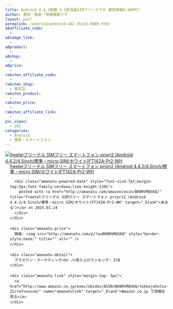 ```yaml
---
title: Android 4.4.2搭載 4.5型液晶SIMフリースマホ 激安特価9,980円！
author: 激安・格安・特価情報ツウ
layout: post
permalink: /android/android-442-45sim-9980.html
a8affiliate_code:
  - 
a8image_link:
  - 
a8product:
  - 
a8shop:
  - 
a8price:
  - 
rakuten_affiliate_code:
  - 
rakuten_shop:
  - 楽天店
rakuten_product:
  - 
rakuten_price:
  - 
rakuten_affiliate_link:
  - 
pvc_views:
  - 282
categories:
  - Android
  - 携帯・スマートフォン
---
```

<div class="amanatu-box" style="margin-bottom:0px;">
  <div class="amanatu-image" style="float:left;">
    <a href="http://www.amazon.co.jp/exec/obidos/ASIN/B00RVMQSKQ/tokkajohotsu-22/ref=nosim/" name="amanatulink" target="_blank"><img src="http://i0.wp.com/ecx.images-amazon.com/images/I/41EAufkNtpL._SL160_.jpg?w=546" alt="freetelフリーテル SIMフリー スマートフォン priori2 (Android 4.4.2/4.5inch/標準・micro SIM/ホワイト)FT142A-Pr2-WH" style="border: none;" data-recalc-dims="1" /></a>
  </div>
  
  <div class="amanatu-info" style="float:left;margin-left:15px;line-height:120%">
    <div class="amanatu-name" style="margin-bottom:10px;line-height:120%">
      <a href="http://www.amazon.co.jp/exec/obidos/ASIN/B00RVMQSKQ/tokkajohotsu-22/ref=nosim/" name="amanatulink" target="_blank">freetelフリーテル SIMフリー スマートフォン priori2 (Android 4.4.2/4.5inch/標準・micro SIM/ホワイト)FT142A-Pr2-WH</a> 
      
      <div class="amanatu-powered-date" style="font-size:7pt;margin-top:5px;font-family:verdana;line-height:120%">
        posted with <a href="http://amanatu.com/amazon/asin/B00RVMQSKQ/" title="freetelフリーテル SIMフリー スマートフォン priori2 (Android 4.4.2/4.5inch/標準・micro SIM/ホワイト)FT142A-Pr2-WH" target="_blank">あまなつ</a> on 2015.01.24
      </div>
    </div>
    
    <div class="amanatu-price">
      価格: <img src="http://amanatu.com/p/?a=B00RVMQSKQ" style="border-style:none;" title="" alt="" />
    </div>
    
    <div class="amanatu-detail">
      プラスワン・マーケティング<br />売り上げランキング: 278
    </div>
    
    <div class="amanatu-link" style="margin-top: 5px">
      <a href="http://www.amazon.co.jp/exec/obidos/ASIN/B00RVMQSKQ/tokkajohotsu-22/ref=nosim/" name="amanatulink" target="_blank">Amazon.co.jp で詳細を見る</a>
    </div>
  </div>
  
  <div class="amanatu-footer" style="clear: left">
  </div>
</div>